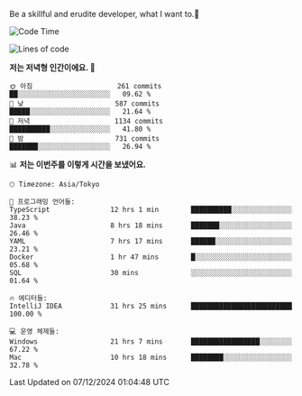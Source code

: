 Be a skillful and erudite developer, what I want to.👶

<!--START_SECTION:waka-->
![Code Time](http://img.shields.io/badge/Code%20Time-1%2C471%20hrs%2028%20mins-blue)

![Lines of code](https://img.shields.io/badge/%EC%A0%80%EB%8A%94%20%EC%97%AC%ED%83%9C%EA%B9%8C%EC%A7%80%20-918.3%20thousand%20%EC%A4%84%EC%9D%98%20%EC%BD%94%EB%93%9C%EB%A5%BC%20%EC%9E%91%EC%84%B1%ED%96%88%EC%96%B4%EC%9A%94.-blue)

**저는 저녁형 인간이에요. 🦉** 

```text
🌞 아침                     261 commits         ██░░░░░░░░░░░░░░░░░░░░░░░   09.62 % 
🌆 낮　                     587 commits         █████░░░░░░░░░░░░░░░░░░░░   21.64 % 
🌃 저녁                     1134 commits        ██████████░░░░░░░░░░░░░░░   41.80 % 
🌙 밤　                     731 commits         ███████░░░░░░░░░░░░░░░░░░   26.94 % 
```


📊 **저는 이번주를 이렇게 시간을 보냈어요.** 

```text
🕑︎ Timezone: Asia/Tokyo

💬 프로그래밍 언어들: 
TypeScript               12 hrs 1 min        ██████████░░░░░░░░░░░░░░░   38.23 % 
Java                     8 hrs 18 mins       ███████░░░░░░░░░░░░░░░░░░   26.46 % 
YAML                     7 hrs 17 mins       ██████░░░░░░░░░░░░░░░░░░░   23.21 % 
Docker                   1 hr 47 mins        █░░░░░░░░░░░░░░░░░░░░░░░░   05.68 % 
SQL                      30 mins             ░░░░░░░░░░░░░░░░░░░░░░░░░   01.64 % 

🔥 에디터들: 
IntelliJ IDEA            31 hrs 25 mins      █████████████████████████   100.00 % 

💻 운영 체제들: 
Windows                  21 hrs 7 mins       █████████████████░░░░░░░░   67.22 % 
Mac                      10 hrs 18 mins      ████████░░░░░░░░░░░░░░░░░   32.78 % 
```


 Last Updated on 07/12/2024 01:04:48 UTC
<!--END_SECTION:waka-->
